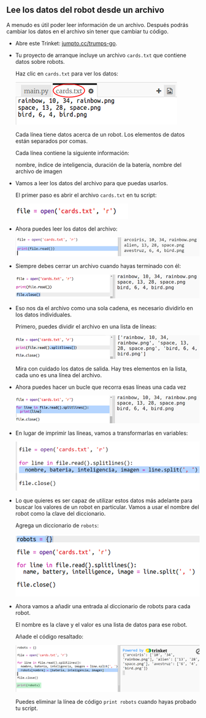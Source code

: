 ## Lee los datos del robot desde un archivo

A menudo es útil poder leer información de un archivo. Después podrás cambiar los datos en el archivo sin tener que cambiar tu código.

+ Abre este Trinket: <a href="http://jumpto.cc/trumps-go" target="_blank">jumpto.cc/trumps-go</a>.

+ Tu proyecto de arranque incluye un archivo `cards.txt` que contiene datos sobre robots.
    
    Haz clic en `cards.txt` para ver los datos:
    
    ![screenshot](images/robotrumps-cards.png)
    
    Cada línea tiene datos acerca de un robot. Los elementos de datos están separados por comas.
    
    Cada línea contiene la siguiente información:
    
    nombre, índice de inteligencia, duración de la batería, nombre del archivo de imagen

+ Vamos a leer los datos del archivo para que puedas usarlos.
    
    El primer paso es abrir el archivo `cards.txt` en tu script:
    
    ![screenshot](images/robotrumps-open.png)

+ Ahora puedes leer los datos del archivo:
    
    ![screenshot](images/robotrumps-read.png)

+ Siempre debes cerrar un archivo cuando hayas terminado con él:
    
    ![screenshot](images/robotrumps-close.png)

+ Eso nos da el archivo como una sola cadena, es necesario dividirlo en los datos individuales.
    
    Primero, puedes dividir el archivo en una lista de líneas:
    
    ![screenshot](images/robotrumps-lines.png)
    
    Mira con cuidado los datos de salida. Hay tres elementos en la lista, cada uno es una línea del archivo.

+ Ahora puedes hacer un bucle que recorra esas líneas una cada vez
    
    ![screenshot](images/robotrumps-loop.png)

+ En lugar de imprimir las líneas, vamos a transformarlas en variables:
    
    ![screenshot](images/robotrumps-variables.png)

+ Lo que quieres es ser capaz de utilizar estos datos más adelante para buscar los valores de un robot en particular. Vamos a usar el nombre del robot como la clave del diccionario.
    
    Agrega un diccionario de `robots`:
    
    ![screenshot](images/robotrumps-dict.png)

+ Ahora vamos a añadir una entrada al diccionario de robots para cada robot.
    
    El nombre es la clave y el valor es una lista de datos para ese robot.
    
    Añade el código resaltado:
    
    ![screenshot](images/robotrumps-data.png)
    
    Puedes eliminar la línea de código `print robots` cuando hayas probado tu script.